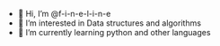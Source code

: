 - 👋 Hi, I’m @f-i-n-e-l-i-n-e
- 👀 I’m interested in Data structures and algorithms
- 🌱 I’m currently learning python and other languages

<!---
f-i-n-e-l-i-n-e/f-i-n-e-l-i-n-e is a ✨ special ✨ repository because its `README.md` (this file) appears on your GitHub profile.
You can click the Preview link to take a look at your changes.
--->
